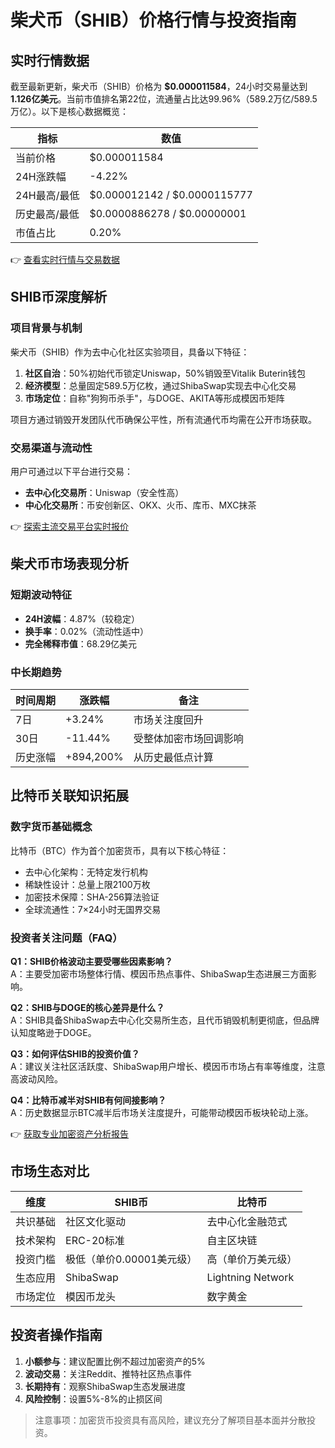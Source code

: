 # 柴犬币（SHIB）价格行情与投资指南

## 实时行情数据

截至最新更新，柴犬币（SHIB）价格为 **$0.000011584**，24小时交易量达到 **1.126亿美元**。当前市值排名第22位，流通量占比达99.96%（589.2万亿/589.5万亿）。以下是核心数据概览：

| 指标         | 数值                |
|--------------|---------------------|
| 当前价格     | $0.000011584        |
| 24H涨跌幅    | -4.22%              |
| 24H最高/最低 | $0.000012142 / $0.0000115777 |
| 历史最高/最低| $0.0000886278 / $0.00000001 |
| 市值占比     | 0.20%               |

👉 [查看实时行情与交易数据](https://bit.ly/okx_welcome)

## SHIB币深度解析

### 项目背景与机制
柴犬币（SHIB）作为去中心化社区实验项目，具备以下特征：
1. **社区自治**：50%初始代币锁定Uniswap，50%销毁至Vitalik Buterin钱包
2. **经济模型**：总量固定589.5万亿枚，通过ShibaSwap实现去中心化交易
3. **市场定位**：自称"狗狗币杀手"，与DOGE、AKITA等形成模因币矩阵

项目方通过销毁开发团队代币确保公平性，所有流通代币均需在公开市场获取。

### 交易渠道与流动性
用户可通过以下平台进行交易：
- **去中心化交易所**：Uniswap（安全性高）
- **中心化交易所**：币安创新区、OKX、火币、库币、MXC抹茶

👉 [探索主流交易平台实时报价](https://bit.ly/okx_welcome)

## 柴犬币市场表现分析

### 短期波动特征
- **24H波幅**：4.87%（较稳定）
- **换手率**：0.02%（流动性适中）
- **完全稀释市值**：68.29亿美元

### 中长期趋势
| 时间周期 | 涨跌幅  | 备注                 |
|----------|---------|----------------------|
| 7日      | +3.24%  | 市场关注度回升       |
| 30日     | -11.44% | 受整体加密市场回调影响|
| 历史涨幅 | +894,200% | 从历史最低点计算     |

## 比特币关联知识拓展

### 数字货币基础概念
比特币（BTC）作为首个加密货币，具有以下核心特征：
- 去中心化架构：无特定发行机构
- 稀缺性设计：总量上限2100万枚
- 加密技术保障：SHA-256算法验证
- 全球流通性：7×24小时无国界交易

### 投资者关注问题（FAQ）

**Q1：SHIB价格波动主要受哪些因素影响？**  
A：主要受加密市场整体行情、模因币热点事件、ShibaSwap生态进展三方面影响。

**Q2：SHIB与DOGE的核心差异是什么？**  
A：SHIB具备ShibaSwap去中心化交易所生态，且代币销毁机制更彻底，但品牌认知度略逊于DOGE。

**Q3：如何评估SHIB的投资价值？**  
A：建议关注社区活跃度、ShibaSwap用户增长、模因币市场占有率等维度，注意高波动风险。

**Q4：比特币减半对SHIB有何间接影响？**  
A：历史数据显示BTC减半后市场关注度提升，可能带动模因币板块轮动上涨。

👉 [获取专业加密资产分析报告](https://bit.ly/okx_welcome)

## 市场生态对比

| 维度         | SHIB币               | 比特币               |
|--------------|----------------------|----------------------|
| 共识基础     | 社区文化驱动         | 去中心化金融范式     |
| 技术架构     | ERC-20标准           | 自主区块链           |
| 投资门槛     | 极低（单价0.00001美元级） | 高（单价万美元级）   |
| 生态应用     | ShibaSwap            | Lightning Network    |
| 市场定位     | 模因币龙头           | 数字黄金             |

## 投资者操作指南
1. **小额参与**：建议配置比例不超过加密资产的5%
2. **波动交易**：关注Reddit、推特社区热点事件
3. **长期持有**：观察ShibaSwap生态发展进度
4. **风险控制**：设置5%-8%的止损区间

> 注意事项：加密货币投资具有高风险，建议充分了解项目基本面并分散投资。